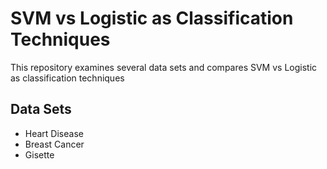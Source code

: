 # SVM vs Logistic as Classification Techniques
This repository examines several data sets and compares SVM vs Logistic as classification techniques

## Data Sets
 - Heart Disease
 - Breast Cancer
 - Gisette
